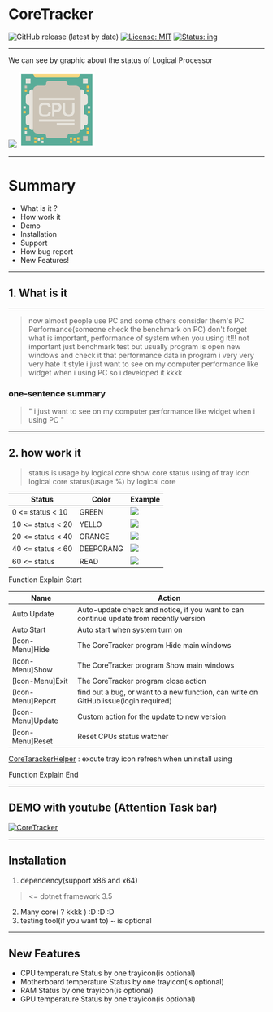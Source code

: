 

# CoreTracker

![GitHub release (latest by date)](https://img.shields.io/github/v/release/Fhwang0926/CoreTracker)
[![License: MIT](https://img.shields.io/badge/License-MIT-yellow.svg)](https://opensource.org/licenses/MIT)
[![Status: ing](https://img.shields.io/badge/Status-ing-red.svg)](https://github.com/Fhwang0926/CoreTracker)

***
We can see by graphic about the status of Logical Processor

<img src="https://raw.githubusercontent.com/Fhwang0926/CoreTracker/master/form.ico" width="150">
<img src="https://raw.githubusercontent.com/Fhwang0926/CoreTracker/master/img/cpu.png" width="150">

_ _ _

# Summary

- What is it ?
- How work it
- Demo
- Installation
- Support
- How bug report
- New Features!

___

## 1. What is it

___
> now almost people use PC and some others consider them's PC Performance(someone check the benchmark on PC)
> don't forget what is important, performance of system when you using it!!!
> not important just benchmark test
> but usually program is open new windows and check it that performance data in program
> i very very very hate it style
> i just want to see on my computer performance like widget when i using PC
> so i developed it kkkk

### one-sentence summary

> " i just want to see on my computer performance like widget when i using PC "
___

## 2. how work it

> status is usage by logical core
> show core status using of tray icon
> logical core status(usage %) by logical core

| Status | Color | Example |
| ------ | ------ | ------ |
| 0 <= status < 10 | GREEN | <img src="https://raw.githubusercontent.com/Fhwang0926/CoreTracker/master/Properties/status/10.ico" width="20"> |
| 10 <= status < 20 | YELLO | <img src="https://raw.githubusercontent.com/Fhwang0926/CoreTracker/master/Properties/status/20.ico" width="20"> |
| 20 <= status < 40 | ORANGE | <img src="https://raw.githubusercontent.com/Fhwang0926/CoreTracker/master/Properties/status/40.ico" width="20"> |
| 40 <= status < 60 | DEEPORANG | <img src="https://raw.githubusercontent.com/Fhwang0926/CoreTracker/master/Properties/status/60.ico" width="20"> |
| 60 <= status | READ  | <img src="https://raw.githubusercontent.com/Fhwang0926/CoreTracker/master/Properties/status/80.ico" width="20"> |


Function Explain Start

| Name | Action |
| ------ | ------ |
| Auto Update | Auto-update check and notice, if you want to can continue update from recently version |
| Auto Start | Auto start when system turn on|
| [Icon-Menu]Hide | The CoreTracker program Hide main windows |
| [Icon-Menu]Show | The CoreTracker program Show main windows |
| [Icon-Menu]Exit | The CoreTracker program close action |
| [Icon-Menu]Report | find out a bug, or want to a new function, can write on GitHub issue(login required) |
| [Icon-Menu]Update | Custom action for the update to new version|
| [Icon-Menu]Reset | Reset CPUs status watcher |


[CoreTarackerHelper] : excute tray icon refresh when uninstall using

Function Explain End


___

## DEMO with youtube (Attention Task bar)


[![CoreTracker](http://img.youtube.com/vi/rdZ1RNOGpvo/0.jpg)](http://www.youtube.com/watch?v=rdZ1RNOGpvo "CoreTracker")

___

## Installation 

1. dependency(support x86 and x64)

> <= dotnet framework 3.5

2. Many core( ? kkkk )  :D :D :D
3. testing tool(if you want to) ~ is optional

___

## New Features

- CPU temperature Status by one trayicon(is optional)
- Motherboard temperature Status by one trayicon(is optional)
- RAM Status by one trayicon(is optional)
- GPU temperature Status  by one trayicon(is optional)



[CoreTarackerHelper]: <https://github.com/Fhwang0926/CoreTrackerHelper>